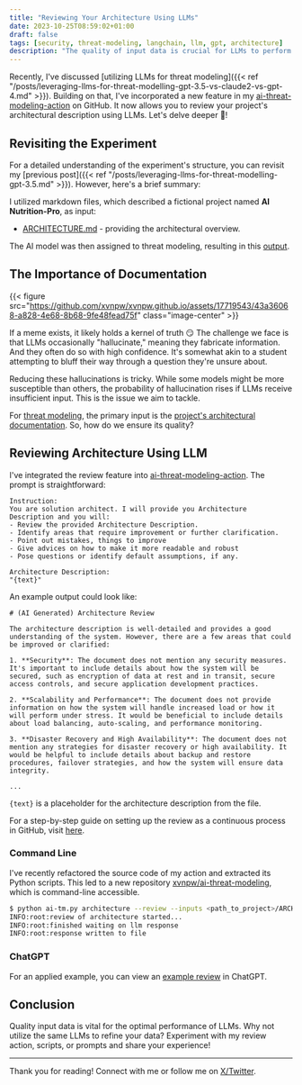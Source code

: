 ```yaml
---
title: "Reviewing Your Architecture Using LLMs"
date: 2023-10-25T08:59:02+01:00
draft: false
tags: [security, threat-modeling, langchain, llm, gpt, architecture]
description: "The quality of input data is crucial for LLMs to perform effectively. Learn how you can use these LLMs to improve your architectural descriptions. Explore the new feature in my ai-threat-modeling-action GitHub action."
---
```


Recently, I've discussed [utilizing LLMs for threat modeling]({{< ref "/posts/leveraging-llms-for-threat-modelling-gpt-3.5-vs-claude2-vs-gpt-4.md" >}}). Building on that, I've incorporated a new feature in my [ai-threat-modeling-action](https://github.com/xvnpw/ai-threat-modeling-action) on GitHub. It now allows you to review your project's architectural description using LLMs. Let's delve deeper 🤿!

## Revisiting the Experiment

For a detailed understanding of the experiment's structure, you can revisit my [previous post]({{< ref "/posts/leveraging-llms-for-threat-modelling-gpt-3.5.md" >}}). However, here's a brief summary:

I utilized markdown files, which described a fictional project named **AI Nutrition-Pro**, as input:
- [ARCHITECTURE.md](https://github.com/xvnpw/ai-nutrition-pro-design-gpt4/blob/main/ARCHITECTURE.md) - providing the architectural overview.

The AI model was then assigned to threat modeling, resulting in this [output](https://github.com/xvnpw/ai-nutrition-pro-design-gpt4/blob/main/ARCHITECTURE_SECURITY.md).

## The Importance of Documentation

{{< figure src="https://github.com/xvnpw/xvnpw.github.io/assets/17719543/43a36068-a828-4e68-8b68-9fe48fead75f" class="image-center" >}}

If a meme exists, it likely holds a kernel of truth 😏 The challenge we face is that LLMs occasionally "hallucinate," meaning they fabricate information. And they often do so with high confidence. It's somewhat akin to a student attempting to bluff their way through a question they're unsure about.

Reducing these hallucinations is tricky. While some models might be more susceptible than others, the probability of hallucination rises if LLMs receive insufficient input. This is the issue we aim to tackle.

For [threat modeling](https://github.com/xvnpw/ai-nutrition-pro-design-gpt4/blob/main/ARCHITECTURE_SECURITY.md), the primary input is the [project's architectural documentation](https://github.com/xvnpw/ai-nutrition-pro-design-gpt4/blob/main/ARCHITECTURE.md). So, how do we ensure its quality?

## Reviewing Architecture Using LLM

I've integrated the review feature into [ai-threat-modeling-action](https://github.com/xvnpw/ai-threat-modeling-action). The prompt is straightforward:

```
Instruction:
You are solution architect. I will provide you Architecture Description and you will:
- Review the provided Architecture Description.
- Identify areas that require improvement or further clarification.
- Point out mistakes, things to improve
- Give advices on how to make it more readable and robust
- Pose questions or identify default assumptions, if any.

Architecture Description:
"{text}"
```

An example output could look like:

```
# (AI Generated) Architecture Review

The architecture description is well-detailed and provides a good understanding of the system. However, there are a few areas that could be improved or clarified:

1. **Security**: The document does not mention any security measures. It's important to include details about how the system will be secured, such as encryption of data at rest and in transit, secure access controls, and secure application development practices.

2. **Scalability and Performance**: The document does not provide information on how the system will handle increased load or how it will perform under stress. It would be beneficial to include details about load balancing, auto-scaling, and performance monitoring.

3. **Disaster Recovery and High Availability**: The document does not mention any strategies for disaster recovery or high availability. It would be helpful to include details about backup and restore procedures, failover strategies, and how the system will ensure data integrity.

...
```

`{text}` is a placeholder for the architecture description from the file.

For a step-by-step guide on setting up the review as a continuous process in GitHub, visit [here](https://github.com/xvnpw/ai-nutrition-pro-design-gpt4/blob/main/.github/workflows/architecture-ai-review.yml).

### Command Line

I've recently refactored the source code of my action and extracted its Python scripts. This led to a new repository [xvnpw/ai-threat-modeling](https://github.com/xvnpw/ai-threat-modeling), which is command-line accessible.

```bash
$ python ai-tm.py architecture --review --inputs <path_to_project>/ARCHITECTURE.md --output ARCHITECTURE_REVIEW.md --verbose
INFO:root:review of architecture started...
INFO:root:finished waiting on llm response
INFO:root:response written to file
```

### ChatGPT

For an applied example, you can view an [example review](https://chat.openai.com/share/70df15bd-551d-47f2-9c55-731f4aae4ed1) in ChatGPT.

## Conclusion

Quality input data is vital for the optimal performance of LLMs. Why not utilize the same LLMs to refine your data? Experiment with my review action, scripts, or prompts and share your experience!

---

Thank you for reading! Connect with me or follow me on [X/Twitter](https://twitter.com/xvnpw).